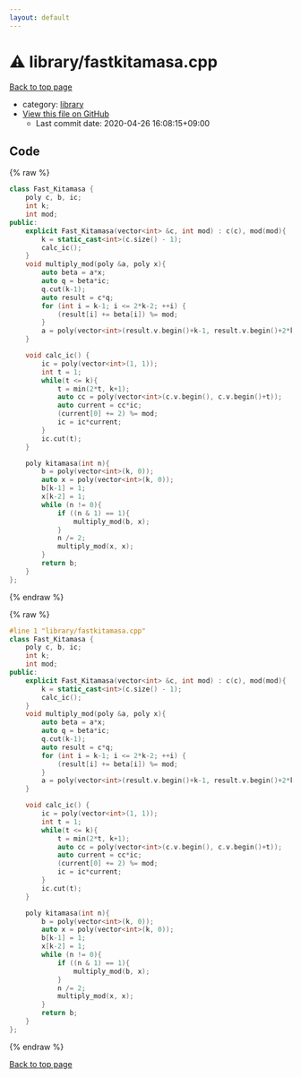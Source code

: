 ```yaml
---
layout: default
---
```


<!-- mathjax config similar to math.stackexchange -->
<script type="text/javascript" async
  src="https://cdnjs.cloudflare.com/ajax/libs/mathjax/2.7.5/MathJax.js?config=TeX-MML-AM_CHTML">
</script>
<script type="text/x-mathjax-config">
  MathJax.Hub.Config({
    TeX: { equationNumbers: { autoNumber: "AMS" }},
    tex2jax: {
      inlineMath: [ ['$','$'] ],
      processEscapes: true
    },
    "HTML-CSS": { matchFontHeight: false },
    displayAlign: "left",
    displayIndent: "2em"
  });
</script>

<script type="text/javascript" src="https://cdnjs.cloudflare.com/ajax/libs/jquery/3.4.1/jquery.min.js"></script>
<script src="https://cdn.jsdelivr.net/npm/jquery-balloon-js@1.1.2/jquery.balloon.min.js" integrity="sha256-ZEYs9VrgAeNuPvs15E39OsyOJaIkXEEt10fzxJ20+2I=" crossorigin="anonymous"></script>
<script type="text/javascript" src="../../assets/js/copy-button.js"></script>
<link rel="stylesheet" href="../../assets/css/copy-button.css" />


# :warning: library/fastkitamasa.cpp

<a href="../../index.html">Back to top page</a>

* category: <a href="../../index.html#d521f765a49c72507257a2620612ee96">library</a>
* <a href="{{ site.github.repository_url }}/blob/master/library/fastkitamasa.cpp">View this file on GitHub</a>
    - Last commit date: 2020-04-26 16:08:15+09:00




## Code

<a id="unbundled"></a>
{% raw %}
```cpp
class Fast_Kitamasa {
    poly c, b, ic;
    int k;
    int mod;
public:
    explicit Fast_Kitamasa(vector<int> &c, int mod) : c(c), mod(mod){
        k = static_cast<int>(c.size() - 1);
        calc_ic();
    }
    void multiply_mod(poly &a, poly x){
        auto beta = a*x;
        auto q = beta*ic;
        q.cut(k-1);
        auto result = c*q;
        for (int i = k-1; i <= 2*k-2; ++i) {
            (result[i] += beta[i]) %= mod;
        }
        a = poly(vector<int>(result.v.begin()+k-1, result.v.begin()+2*k-1));
    }

    void calc_ic() {
        ic = poly(vector<int>(1, 1));
        int t = 1;
        while(t <= k){
            t = min(2*t, k+1);
            auto cc = poly(vector<int>(c.v.begin(), c.v.begin()+t));
            auto current = cc*ic;
            (current[0] += 2) %= mod;
            ic = ic*current;
        }
        ic.cut(t);
    }

    poly kitamasa(int n){
        b = poly(vector<int>(k, 0));
        auto x = poly(vector<int>(k, 0));
        b[k-1] = 1;
        x[k-2] = 1;
        while (n != 0){
            if ((n & 1) == 1){
                multiply_mod(b, x);
            }
            n /= 2;
            multiply_mod(x, x);
        }
        return b;
    }
};
```
{% endraw %}

<a id="bundled"></a>
{% raw %}
```cpp
#line 1 "library/fastkitamasa.cpp"
class Fast_Kitamasa {
    poly c, b, ic;
    int k;
    int mod;
public:
    explicit Fast_Kitamasa(vector<int> &c, int mod) : c(c), mod(mod){
        k = static_cast<int>(c.size() - 1);
        calc_ic();
    }
    void multiply_mod(poly &a, poly x){
        auto beta = a*x;
        auto q = beta*ic;
        q.cut(k-1);
        auto result = c*q;
        for (int i = k-1; i <= 2*k-2; ++i) {
            (result[i] += beta[i]) %= mod;
        }
        a = poly(vector<int>(result.v.begin()+k-1, result.v.begin()+2*k-1));
    }

    void calc_ic() {
        ic = poly(vector<int>(1, 1));
        int t = 1;
        while(t <= k){
            t = min(2*t, k+1);
            auto cc = poly(vector<int>(c.v.begin(), c.v.begin()+t));
            auto current = cc*ic;
            (current[0] += 2) %= mod;
            ic = ic*current;
        }
        ic.cut(t);
    }

    poly kitamasa(int n){
        b = poly(vector<int>(k, 0));
        auto x = poly(vector<int>(k, 0));
        b[k-1] = 1;
        x[k-2] = 1;
        while (n != 0){
            if ((n & 1) == 1){
                multiply_mod(b, x);
            }
            n /= 2;
            multiply_mod(x, x);
        }
        return b;
    }
};

```
{% endraw %}

<a href="../../index.html">Back to top page</a>


